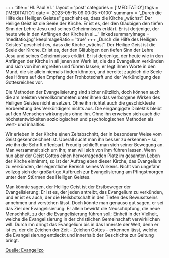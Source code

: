 +++
title = 'Hl. Paul VI.  '
layout = 'post'
categories = ['MEDITATIO']
tags = ['MEDITATIO']
date = '2023-05-15 09:00:05 +0100'
summary = '„Durch die Hilfe des Heiligen Geistes“ geschieht es, dass die Kirche „wächst“. Der Heilige Geist ist die Seele der Kirche. Er ist es, der den Gläubigen den tiefen Sinn der Lehre Jesu und seines Geheimnisses erklärt. Er ist derjenige, der heute wie in den Anfängen der Kirche in al....'
linkedsummaryImage = 'meditatio.jpg'
keepImageRatio = 'true'
+++
„Durch die Hilfe des Heiligen Geistes“ geschieht es, dass die Kirche „wächst“. Der Heilige Geist ist die Seele der Kirche. Er ist es, der den Gläubigen den tiefen Sinn der Lehre Jesu und seines Geheimnisses erklärt. Er ist derjenige, der heute wie in den Anfängen der Kirche in all jenen am Werk ist, die das Evangelium verkünden und sich von ihm ergreifen und führen lassen; er legt ihnen Worte in den Mund, die sie allein niemals finden könnten, und bereitet zugleich die Seele des Hörers auf den Empfang der Frohbotschaft und der Verkündigung des Gottesreiches vor.<!--more-->

Die Methoden der Evangelisierung sind sicher nützlich, doch können auch die am meisten vervollkommneten unter ihnen das verborgene Wirken des Heiligen Geistes nicht ersetzen. Ohne ihn richtet auch die geschickteste Vorbereitung des Verkündigers nichts aus. Die eingängigste Dialektik bleibt auf den Menschen wirkungslos ohne ihn. Ohne ihn erweisen sich auch die höchstentwickelten soziologischen und psychologischen Methoden als wert- und inhaltlos.

Wir erleben in der Kirche einen Zeitabschnitt, der in besonderer Weise vom Geist gekennzeichnet ist. Überall sucht man ihn besser zu erkennen – so, wie ihn die Schrift offenbart. Freudig schließt man sich seiner Bewegung an. Man versammelt sich um ihn; man will sich von ihm führen lassen. Wenn nun aber der Geist Gottes einen hervorragenden Platz im gesamten Leben der Kirche einnimmt, so ist der Auftrag eben dieser Kirche, das Evangelium zu verkünden, der eigentliche Bereich seines Wirkens. Nicht von ungefähr vollzog sich der großartige Aufbruch zur Evangelisierung am Pfingstmorgen unter dem Stürmen des Heiligen Geistes.

Man könnte sagen, der Heilige Geist ist der Erstbeweger der Evangelisierung: Er ist es, der jeden antreibt, das Evangelium zu verkünden, und er ist es auch, der die Heilsbotschaft in den Tiefen des Bewusstseins annehmen und verstehen lässt. Doch könnte man genauso gut sagen, er sei das Ziel der Evangelisierung: Er allein bewirkt die Neuschöpfung, die neue Menschheit, zu der die Evangelisierung führen soll; Einheit in der Vielheit, welche die Evangelisierung in der christlichen Gemeinschaft verwirklichen will. Durch ihn dringt das Evangelium bis in das Innerste der Welt, denn er ist es, der die Zeichen der Zeit – Zeichen Gottes – erkennen lässt, welche die Evangelisierung entdeckt und innerhalb der Geschichte zur Geltung bringt.
 
 



[Quelle: Evangelizo](https://evangeliumtagfuertag.org/DE/gospel)
